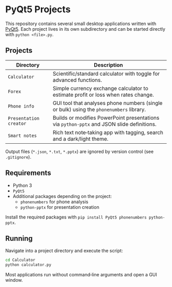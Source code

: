 # PyQt5 Projects

This repository contains several small desktop applications written with [PyQt5](https://www.riverbankcomputing.com/software/pyqt/).
Each project lives in its own subdirectory and can be started directly with `python <file>.py`.

## Projects

| Directory | Description |
|-----------|-------------|
| `Calculator` | Scientific/standard calculator with toggle for advanced functions. |
| `Forex` | Simple currency exchange calculator to estimate profit or loss when rates change. |
| `Phone info` | GUI tool that analyses phone numbers (single or bulk) using the `phonenumbers` library. |
| `Presentation creator` | Builds or modifies PowerPoint presentations via `python-pptx` and JSON slide definitions. |
| `Smart notes` | Rich text note‑taking app with tagging, search and a dark/light theme. |

Output files (`*.json`, `*.txt`, `*.pptx`) are ignored by version control (see `.gitignore`).

## Requirements

- Python 3
- `PyQt5`
- Additional packages depending on the project:
  - `phonenumbers` for phone analysis
  - `python-pptx` for presentation creation

Install the required packages with `pip install PyQt5 phonenumbers python-pptx`.

## Running

Navigate into a project directory and execute the script:

```bash
cd Calculator
python calculator.py
```

Most applications run without command‑line arguments and open a GUI window.
